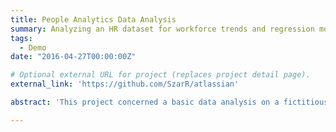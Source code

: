 ```yaml
---
title: People Analytics Data Analysis
summary: Analyzing an HR dataset for workforce trends and regression modelling.
tags:
  - Demo
date: "2016-04-27T00:00:00Z"

# Optional external URL for project (replaces project detail page).
external_link: 'https://github.com/SzarR/atlassian'

abstract: 'This project concerned a basic data analysis on a fictitious dataset. It was a means of providing me an opportunity to showcase my R skills.'

---
```



